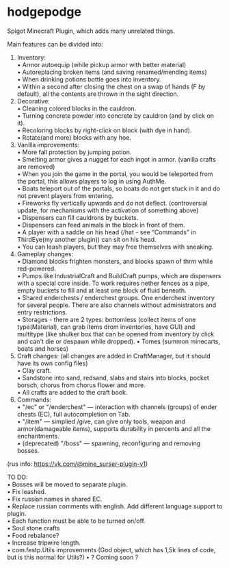 # hodgepodge
Spigot Minecraft Plugin, which adds many unrelated things.

Main features can be divided into:

1) Inventory:  
  • Armor autoequip (while pickup armor with better material)  
  • Autoreplacing broken items (and saving renamed/mending items)  
  • When drinking potions bottle goes into inventory.  
  • Within a second after closing the chest on a swap of hands (F by default), all the contents are thrown in the sight direction.  
2) Decorative:  
  • Cleaning colored blocks in the cauldron.  
  • Turning concrete powder into concrete by cauldron (and by click on it).  
  • Recoloring blocks by right-click on block (with dye in hand).  
  • Rotate(and more) blocks with any hoe.  
3) Vanilla improvements:  
  • More fall protection by jumping potion.  
  • Smelting armor gives a nugget for each ingot in armor. (vanilla crafts are removed)  
  • When you join the game in the portal, you would be teleported from the portal, this allows players to log in using AuthMe.  
  • Boats teleport out of the portals, so boats do not get stuck in it and do not prevent players from entering.  
  • Fireworks fly vertically upwards and do not deflect. (controversial update, for mechanisms with the activation of something above)  
  • Dispensers can fill cauldrons by buckets.  
  • Dispensers can feed animals in the block in front of them.  
  • A player with a saddle on his head (/hat - see “Commands” in ThirdEye(my another plugin)) can sit on his head.  
  • You can leash players, but they may free themselves with sneaking.  
4) Gameplay changes:  
  • Diamond blocks frighten monsters, and blocks spawn of thrm while red-powered.  
  • Pumps like IndustrialCraft and BuildCraft pumps, which are dispensers with a special core inside. To work requires nether fences as a pipe, empty buckets to fill and at least one block of fluid beneath.  
  • Shared enderchests / enderchest groups. One enderchest inventory for several people. There are also channels without administrators and entry restrictions.  
  • Storages - there are 2 types: bottomless (collect items of one type(Material), can grab items drom inventories, have GUI) and multitype (like shulker box that can be opened from inventory by click and can't die or despawn while dropped).
  • Tomes (summon minecarts, boats and horses)  
5) Craft changes: (all changes are added in CraftManager, but it should have its own config files)  
  • Clay craft.  
  • Sandstone into sand, redsand, slabs and stairs into blocks, pocket borsch, chorus from chorus flower and more.  
  • All crafts are added to the craft book.  
6) Commands:  
  • "/ec" or "/enderchest" — interaction with channels (groups) of ender chests (EC), full autocompletion on Tab.  
  • "/item" — simplied /give, can give only tools, weapon and armor(damageable items), supports durability in percents and all the enchantments.  
  • (deprecated) "/boss" — spawning, reconfiguring and removing bosses.  

(rus info: https://vk.com/@mine_surser-plugin-v1)

TO DO:  
  • Bosses will be moved to separate plugin.  
  • Fix leashed.    
  • Fix russian names in shared EC.   
  • Replace russian comments with english. Add different language support to plugin.  
  • Each function must be able to be turned on/off.  
  • Soul stone crafts    
  • Food rebalance?  
  • Increase tripwire length.  
  • com.festp.Utils improvements (God object, which has 1,5k lines of code, but is this normal for Utils?) 
  • ? Coming soon ?
